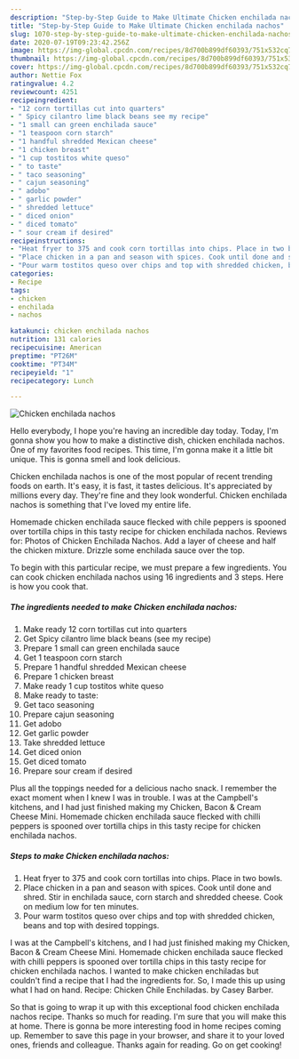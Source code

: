 ```yaml
---
description: "Step-by-Step Guide to Make Ultimate Chicken enchilada nachos"
title: "Step-by-Step Guide to Make Ultimate Chicken enchilada nachos"
slug: 1070-step-by-step-guide-to-make-ultimate-chicken-enchilada-nachos
date: 2020-07-19T09:23:42.256Z
image: https://img-global.cpcdn.com/recipes/8d700b899df60393/751x532cq70/chicken-enchilada-nachos-recipe-main-photo.jpg
thumbnail: https://img-global.cpcdn.com/recipes/8d700b899df60393/751x532cq70/chicken-enchilada-nachos-recipe-main-photo.jpg
cover: https://img-global.cpcdn.com/recipes/8d700b899df60393/751x532cq70/chicken-enchilada-nachos-recipe-main-photo.jpg
author: Nettie Fox
ratingvalue: 4.2
reviewcount: 4251
recipeingredient:
- "12 corn tortillas cut into quarters"
- " Spicy cilantro lime black beans see my recipe"
- "1 small can green enchilada sauce"
- "1 teaspoon corn starch"
- "1 handful shredded Mexican cheese"
- "1 chicken breast"
- "1 cup tostitos white queso"
- " to taste"
- " taco seasoning"
- " cajun seasoning"
- " adobo"
- " garlic powder"
- " shredded lettuce"
- " diced onion"
- " diced tomato"
- " sour cream if desired"
recipeinstructions:
- "Heat fryer to 375 and cook corn tortillas into chips. Place in two bowls."
- "Place chicken in a pan and season with spices. Cook until done and shred. Stir in enchilada sauce, corn starch and shredded cheese. Cook on medium low for ten minutes."
- "Pour warm tostitos queso over chips and top with shredded chicken, beans and top with desired toppings."
categories:
- Recipe
tags:
- chicken
- enchilada
- nachos

katakunci: chicken enchilada nachos 
nutrition: 131 calories
recipecuisine: American
preptime: "PT26M"
cooktime: "PT34M"
recipeyield: "1"
recipecategory: Lunch

---
```



![Chicken enchilada nachos](https://img-global.cpcdn.com/recipes/8d700b899df60393/751x532cq70/chicken-enchilada-nachos-recipe-main-photo.jpg)

Hello everybody, I hope you're having an incredible day today. Today, I'm gonna show you how to make a distinctive dish, chicken enchilada nachos. One of my favorites food recipes. This time, I'm gonna make it a little bit unique. This is gonna smell and look delicious.

Chicken enchilada nachos is one of the most popular of recent trending foods on earth. It's easy, it is fast, it tastes delicious. It's appreciated by millions every day. They're fine and they look wonderful. Chicken enchilada nachos is something that I've loved my entire life.

Homemade chicken enchilada sauce flecked with chile peppers is spooned over tortilla chips in this tasty recipe for chicken enchilada nachos. Reviews for: Photos of Chicken Enchilada Nachos. Add a layer of cheese and half the chicken mixture. Drizzle some enchilada sauce over the top.


To begin with this particular recipe, we must prepare a few ingredients. You can cook chicken enchilada nachos using 16 ingredients and 3 steps. Here is how you cook that.

<!--inarticleads1-->

##### The ingredients needed to make Chicken enchilada nachos:

1. Make ready 12 corn tortillas cut into quarters
1. Get  Spicy cilantro lime black beans (see my recipe)
1. Prepare 1 small can green enchilada sauce
1. Get 1 teaspoon corn starch
1. Prepare 1 handful shredded Mexican cheese
1. Prepare 1 chicken breast
1. Make ready 1 cup tostitos white queso
1. Make ready  to taste:
1. Get  taco seasoning
1. Prepare  cajun seasoning
1. Get  adobo
1. Get  garlic powder
1. Take  shredded lettuce
1. Get  diced onion
1. Get  diced tomato
1. Prepare  sour cream if desired


Plus all the toppings needed for a delicious nacho snack. I remember the exact moment when I knew I was in trouble. I was at the Campbell&#39;s kitchens, and I had just finished making my Chicken, Bacon &amp; Cream Cheese Mini. Homemade chicken enchilada sauce flecked with chilli peppers is spooned over tortilla chips in this tasty recipe for chicken enchilada nachos. 

<!--inarticleads2-->

##### Steps to make Chicken enchilada nachos:

1. Heat fryer to 375 and cook corn tortillas into chips. Place in two bowls.
1. Place chicken in a pan and season with spices. Cook until done and shred. Stir in enchilada sauce, corn starch and shredded cheese. Cook on medium low for ten minutes.
1. Pour warm tostitos queso over chips and top with shredded chicken, beans and top with desired toppings.


I was at the Campbell&#39;s kitchens, and I had just finished making my Chicken, Bacon &amp; Cream Cheese Mini. Homemade chicken enchilada sauce flecked with chilli peppers is spooned over tortilla chips in this tasty recipe for chicken enchilada nachos. I wanted to make chicken enchiladas but couldn&#39;t find a recipe that I had the ingredients for. So, I made this up using what I had on hand. Recipe: Chicken Chile Enchiladas. by Casey Barber. 

So that is going to wrap it up with this exceptional food chicken enchilada nachos recipe. Thanks so much for reading. I'm sure that you will make this at home. There is gonna be more interesting food in home recipes coming up. Remember to save this page in your browser, and share it to your loved ones, friends and colleague. Thanks again for reading. Go on get cooking!
